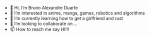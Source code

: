 - 👋 Hi, I’m Bruno Alexandre Duarte
- 👀 I’m interested in anime, manga, games, robotics and algorithms
- 🌱 I’m currently learning how to get a girlfriend and rust
- 💞️ I’m looking to collaborate on ...
- 📫 How to reach me say HI!!!

<!---
BrunoAlexDuarte/BrunoAlexDuarte is a ✨ special ✨ repository because its `README.md` (this file) appears on your GitHub profile.
You can click the Preview link to take a look at your changes.
--->
